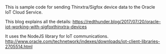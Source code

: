 This is sample code for sending Thinxtra/Sigfox device data to the Oracle IoT Cloud Service.

This blog explains all the details:
<a href="https://redthunder.blog/2017/07/20/oracle-iot-working-with-sigfoxthinxtra-devices">
https://redthunder.blog/2017/07/20/oracle-iot-working-with-sigfoxthinxtra-devices
</a>

It uses the NodeJS library for IoT communications.
<a href="http://www.oracle.com/technetwork/indexes/downloads/iot-client-libraries-2705514.html">
http://www.oracle.com/technetwork/indexes/downloads/iot-client-libraries-2705514.html
</a>
